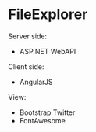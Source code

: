 # FileExplorer

Server side: 
* ASP.NET WebAPI

Client side:
* AngularJS

View:
* Bootstrap Twitter
* FontAwesome 
